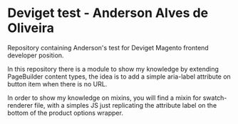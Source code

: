# Deviget test - Anderson Alves de Oliveira 

Repository containing Anderson's test for Deviget Magento frontend developer position.


In this repository there is a module to show my knowledge by extending PageBuilder content types, the idea is to add 
a simple aria-label attribute on button item when there is no URL.

In order to show my knowledge on mixins,  you will find a mixin for swatch-renderer file, with a simples JS just replicating the attribute label on the bottom of the product options wrapper.
